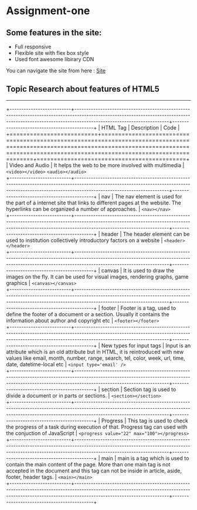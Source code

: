 # Assignment-one
## Some features in the site:
* Full responsive
* Flexible site with flex box style
* Used font awesome libirary CDN

You can navigate the site from here : [Site](https://moath143.github.io/assignment-one/)

## Topic Research about features of HTML5
<hr />

+--------------------------+----------------------------------------------------------------------------------------------------------------------------------------------------------------------------------------------------+--------------------------------------------+
| HTML Tag                 | Description                                                                                                                                                                                        | Code                                       |
+==========================+====================================================================================================================================================================================================+============================================+
| Video and Audio          | It helps the web to be more involved with multimedia                                                                                                                                               | `<video></video>`       `<audio></audio>`                           
+--------------------------+----------------------------------------------------------------------------------------------------------------------------------------------------------------------------------------------------+--------------------------------------------+
| nav                      | The nav element is used for the part of a internet site that links to different pages at the website. The hyperlinks can be organized a number of approaches.                                      | `<nav></nav>`                                
+--------------------------+----------------------------------------------------------------------------------------------------------------------------------------------------------------------------------------------------+--------------------------------------------+
| header                   | The header element can be used to institution collectively introductory factors on a website                                                                                                       | `<header></header>`                          
+--------------------------+----------------------------------------------------------------------------------------------------------------------------------------------------------------------------------------------------+--------------------------------------------+
| canvas                   | It is used to draw the images on the fly. It can be used for visual images, rendering graphs, game graphics                                                                                        | `<canvas></canvas>`                          
+--------------------------+----------------------------------------------------------------------------------------------------------------------------------------------------------------------------------------------------+--------------------------------------------+
| footer                   | Footer is a tag, used to define the footer of a document or a section. Usually it contains the information about author and copyright etc                                                          | `<footer></footer>`                         
+--------------------------+----------------------------------------------------------------------------------------------------------------------------------------------------------------------------------------------------+--------------------------------------------+
| New types for input tags | Input is an attribute which is an old attribute but in HTML, it is reintroduced with new values like email, month, number, range, search, tel, color, week, url, time, date, datetime-local etc    | `<input type='email' />`                    
+--------------------------+----------------------------------------------------------------------------------------------------------------------------------------------------------------------------------------------------+--------------------------------------------+
| section                  | Section tag is used to divide a document or in parts or sections.                                                                                                                                  | `<section></section>`                      
+--------------------------+----------------------------------------------------------------------------------------------------------------------------------------------------------------------------------------------------+--------------------------------------------+
| Progress                 | This tag is used to check the progress of a task during execution of that. Progress tag can used with the conjuction of JavaScript                                                                 | `<progress value="22" max="100"></progress>` 
+--------------------------+----------------------------------------------------------------------------------------------------------------------------------------------------------------------------------------------------+--------------------------------------------+
| main                     | main is a tag which is used to contain the main content of the page. More than one main tag is not accepted in the document and this tag can not be inside in article, aside, footer, header tags. | `<main></main>`                              
+--------------------------+----------------------------------------------------------------------------------------------------------------------------------------------------------------------------------------------------+--------------------------------------------+
